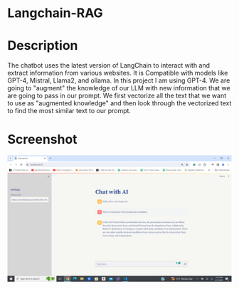 # Langchain-RAG

# Description 
The chatbot uses the latest version of LangChain to interact with and extract information from various websites. It is Compatible with models like GPT-4, Mistral, Llama2, and ollama. In this project I am using GPT-4. We are going to "augment" the knowledge of our LLM with new information that we are going to pass in our prompt. We first vectorize all the text that we want to use as "augmented knowledge" and then look through the vectorized text to find the most similar text to our prompt.

# Screenshot
![Screenshot of the Site](./images/rag.png?raw=true)